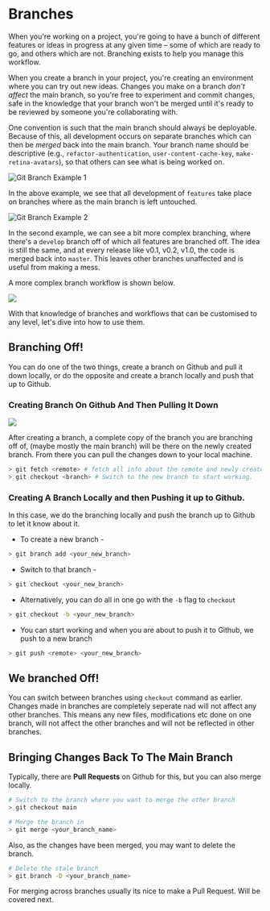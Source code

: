 # Branches

When you're working on a project, you're going to have a bunch of different features or ideas in progress at any given time – some of which are ready to go, and others which are not. Branching exists to help you manage this workflow.

When you create a branch in your project, you're creating an environment where you can try out new ideas. Changes you make on a branch _don't affect_ the main branch, so you're free to experiment and commit changes, safe in the knowledge that your branch won't be merged until it's ready to be reviewed by someone you're collaborating with.

One convention is such that the main branch should always be deployable. Because of this, all development occurs on separate branches which can then be _merged_ back into the main branch. Your branch name should be descriptive (e.g., `refactor-authentication`, `user-content-cache-key`, `make-retina-avatars`), so that others can see what is being worked on.

![Git Branch Example 1](https://s3.amazonaws.com/media-p.slid.es/uploads/huukhiemtong/images/24308/feature_branch_workflow.png)

In the above example, we see that all development of `features` take place on branches where as the main branch is left untouched.

![Git Branch Example 2](https://miro.medium.com/max/823/1*uUpzVOpdFw5V-tJ_YvgFmA.png)

In the second example, we can see a bit more complex branching, where there's a `develop` branch off of which all features are branched off. The idea is still the same, and at every release like v0.1, v0.2, v1.0, the code is merged back into `master`. This leaves other branches unaffected and is useful from making a mess.

A more complex branch workflow is shown below.

![](https://i.stack.imgur.com/jHzp4.png)

With that knowledge of branches and workflows that can be customised to any level, let's dive into how to use them.

## Branching Off!

You can do one of the two things, create a branch on Github and pull it down locally, or do the opposite and create a branch locally and push that up to Github.

### Creating Branch On Github And Then Pulling It Down

![](https://i.imgur.com/zmkjVwa.png)

After creating a branch, a complete copy of the branch you are branching off of, (maybe mostly the main branch) will be there on the newly created branch. From there you can pull the changes down to your local machine.

```sh
> git fetch <remote> # fetch all info about the remote and newly created branches etc. will default to the default remote if no remote is specified.
> git checkout <branch> # Switch to the new branch to start working.
```

### Creating A Branch Locally and then Pushing it up to Github.

In this case, we do the branching locally and push the branch up to Github to let it know about it.

- To create a new branch -

```sh
> git branch add <your_new_branch>
```

- Switch to that branch -

```sh
> git checkout <your_new_branch>
```

- Alternatively, you can do all in one go with the `-b` flag to `checkout`

```sh
> git checkout -b <your_new_branch>
```

- You can start working and when you are about to push it to Github, we push to a new branch

```sh
> git push <remote> <your_new_branch>
```

## We branched Off!

You can switch between branches using `checkout` command as earlier. Changes made in branches are completely seperate nad will not affect any other branches. This means any new files, modifications etc done on one branch, will not affect the other branches and will not be reflected in other branches.

## Bringing Changes Back To The Main Branch

Typically, there are **Pull Requests** on Github for this, but you can also merge locally.

```sh
# Switch to the branch where you want to merge the other branch
> git checkout main
```

```sh
# Merge the branch in
> git merge <your_branch_name>
```

Also, as the changes have been merged, you may want to delete the branch.

```sh
# Delete the stale branch
> git branch -D <your_branch_name>
```

For merging across branches usually its nice to make a Pull Request. Will be covered next.
